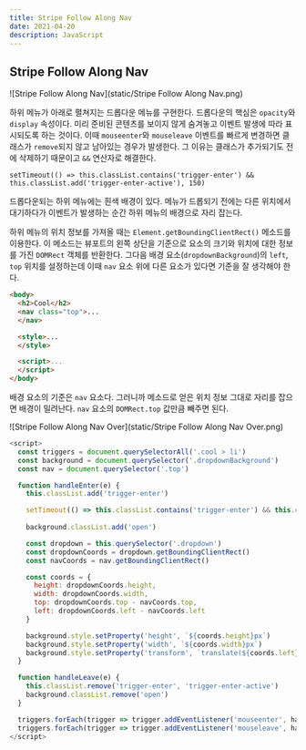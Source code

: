 ```yaml
---
title: Stripe Follow Along Nav
date: 2021-04-20
description: JavaScript
---
```


## Stripe Follow Along Nav

![Stripe Follow Along Nav](static/Stripe Follow Along Nav.png)

하위 메뉴가 아래로 펼쳐지는 드롭다운 메뉴를 구현한다. 드롭다운의 핵심은 `opacity`와 `display` 속성이다. 미리 준비된 콘텐츠를 보이지 않게 숨겨놓고 이벤트 발생에 따라 표시되도록 하는 것이다. 이때 `mouseenter`와 `mouseleave` 이벤트를 빠르게 변경하면 클래스가 `remove`되지 않고 남아있는 경우가 발생한다. 그 이유는 클래스가 추가되기도 전에 삭제하기 때문이고 `&&` 연산자로 해결한다.

`setTimeout(() => this.classList.contains('trigger-enter') && this.classList.add('trigger-enter-active'), 150)`

드롭다운되는 하위 메뉴에는 흰색 배경이 있다. 메뉴가 드롭되기 전에는 다른 위치에서 대기하다가 이벤트가 발생하는 순간 하위 메뉴의 배경으로 자리 잡는다.

하위 메뉴의 위치 정보를 가져올 때는 `Element.getBoundingClientRect()` 메소드를 이용한다. 이 메소드는 뷰포트의 왼쪽 상단을 기준으로 요소의 크기와 위치에 대한 정보를 가진 `DOMRect` 객체를 반환한다. 그다음 배경 요소(`dropdownBackground`)의 `left`, `top` 위치를 설정하는데 이때 `nav` 요소 위에 다른 요소가 있다면 기준을 잘 생각해야 한다.

```html
<body>
  <h2>Cool</h2>
  <nav class="top">...
  </nav>

  <style>...
  </style>

  <script>...
  </script>
</body>
```

배경 요소의 기준은 `nav` 요소다. 그러니까 메소드로 얻은 위치 정보 그대로 자리를 잡으면 배경이 밀려난다. `nav` 요소의 `DOMRect.top` 값만큼 빼주면 된다.

![Stripe Follow Along Nav Over](static/Stripe Follow Along Nav Over.png)

```javascript
<script>
  const triggers = document.querySelectorAll('.cool > li')
  const background = document.querySelector('.dropdownBackground')
  const nav = document.querySelector('.top')

  function handleEnter(e) {
    this.classList.add('trigger-enter')

    setTimeout(() => this.classList.contains('trigger-enter') && this.classList.add('trigger-enter-active'), 150)
      
    background.classList.add('open')

    const dropdown = this.querySelector('.dropdown')
    const dropdownCoords = dropdown.getBoundingClientRect()
    const navCoords = nav.getBoundingClientRect()

    const coords = {
      height: dropdownCoords.height,
      width: dropdownCoords.width,
      top: dropdownCoords.top - navCoords.top,
      left: dropdownCoords.left - navCoords.left
    }

    background.style.setProperty('height', `${coords.height}px`)
    background.style.setProperty('width', `${coords.width}px`)
    background.style.setProperty('transform', `translate(${coords.left}px, ${coords.top}px`)
  }

  function handleLeave(e) {
    this.classList.remove('trigger-enter', 'trigger-enter-active')
    background.classList.remove('open')
  }

  triggers.forEach(trigger => trigger.addEventListener('mouseenter', handleEnter))
  triggers.forEach(trigger => trigger.addEventListener('mouseleave', handleLeave))
</script>
```